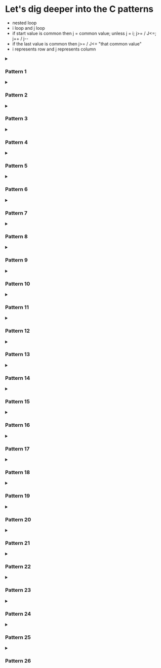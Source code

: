 # Let's dig deeper into the C patterns

- nested loop
- i loop and j loop
- if start value is common then j = common value; unless j = i; j>= / J<=; j++ / j--
- if the last value is common then j>= / J<= "that common value"
- i represents row and j represents column

<details>
    <summary><h3>Pattern 1</h3></summary>
    <h4>9 x 9 (1 - 9)</h4>
    <img src="./patterns/1.JPG" textAllign="center"  alt="Alt text" title="Optional title">
    <h4>Steps:</h4>
    <ul>
    <li>Step 1: Print 1 - 9 with a for loop</li>
    <li>Step 2: repeat it for 9 times</li>
    </ul>
</details>

<details>
    <summary><h3>Pattern 2</h3></summary>
    <h4>9 x 9 (1, 9 times then 2, 9 times and so on)</h4>
    <img src="./patterns/2.JPG" textAllign="center"  alt="Alt text" title="Optional title">
    <h4>Steps:</h4>
    <ul>
    <li>Step 1: Print 1, 9 times with a for loop (this time print outer loop (i))</li>
    <li>Step 2: repeat it for 9 times</li>
    </ul>
</details>

<details>
    <summary><h3>Pattern 3</h3></summary>
    <h4>9 x 9 (filled with *)</h4>
    <img src="./patterns/3.JPG" textAllign="center"  alt="Alt text" title="Optional title">
    <h4>Steps:</h4>
    <ul>
    <li>Step 1: Print 9 * with a for loop</li>
    <li>Step 2: repeat it for 9 times</li>
    </ul>
</details>

<details>
    <summary><h3>Pattern 4</h3></summary>
    <h4>9 x 9 ( A - I)</h4>
    <img src="./patterns/4.JPG" textAllign="center"  alt="Alt text" title="Optional title">
    <h4>Steps:</h4>
    <ul>
    <li>Step 1: Print A - I with a for loop</li>
    <li>Step 2: repeat it for 9 times</li>
    <li>Step 3: solved it using array of Alphabets as well as ASCII codes</li>
    </ul>
</details>

<details>
    <summary><h3>Pattern 5</h3></summary>
    <h4>9 x 9 (9 - 1)</h4>
    <img src="./patterns/5.JPG" textAllign="center"  alt="Alt text" title="Optional title">
    <h4>Steps:</h4>
    <ul>
    <li>Step 1: Print 9 - 1 with a for loop</li>
    <li>Step 2: repeat it for 9 times</li>
    </ul>
</details>

<details>
    <summary><h3>Pattern 6</h3></summary>
    <h4>9 x 9 (9, 9 times then 8, 9 times and so on)</h4>
    <img src="./patterns/6.JPG" textAllign="center"  alt="Alt text" title="Optional title">
    <h4>Steps:</h4>
    <ul>
    <li>Step 1: Print 9, 9 times with a for loop</li>
    <li>Step 2: repeat it for 9 times</li>
    </ul>
</details>

<details>
    <summary><h3>Pattern 7</h3></summary>
    <h4>Right angle triangle (1 - 9)</h4>
    <img src="./patterns/7.JPG" textAllign="center"  alt="Alt text" title="Optional title">
    <h4>Steps:</h4>
    <ul>
    <li>Step 1: Print 1 - 9 with a for loop</li>
    <li>Step 2: assign j <= i and continue the loop</li>
    </ul>
</details>

<details>
<summary><h3>Pattern 8</h3></summary>
    <h4>Right angle triangle (1, 1 time, 2, 2 time and so on)</h4>
    <img src="./patterns/8.JPG" textAllign="center"  alt="Alt text" title="Optional title">
    <h4>Steps:</h4>
    <ul>
    <li>Step 1: Print 1 - 9 with a for loop</li>
    <li>Step 2: assign j <= i and continue the loop</li>
    <li>Step 3: print i instead of j</li>
    </ul>
</details>

<details>
<summary><h3>Pattern 9</h3></summary>
    <h4>Right angle triangle (All filled with *)</h4>
    <img src="./patterns/9.JPG" textAllign="center"  alt="Alt text" title="Optional title">
    <h4>Steps:</h4>
    <ul>
    <li>Step 1: Print 1 - 9 with a for loop</li>
    <li>Step 2: assign j <= i and continue the loop</li>
    <li>Step 3: print * instead of i/j</li>
    </ul>
</details>

<details>
<summary><h3>Pattern 10</h3></summary>
    <h4>Right angle triangle (All filled with Alphabets (A - I))</h4>
    <img src="./patterns/10.JPG" textAllign="center"  alt="Alt text" title="Optional title">
    <h4>Steps:</h4>
    <ul>
    <li>Step 1: Print A - I with a for loop</li>
    <li>Step 2: assign j <= i and continue the loop</li>
    <li>Step 3: print j + 64 (ASCII) instead of j</li>
    <li>Step 4: change "%d" = > "%c"</li>
    </ul>
</details>

<details>
<summary><h3>Pattern 11</h3></summary>
    <h4>Right angle triangle (All filled with Alphabets (A - I, A, ALl B and so on))</h4>
    <img src="./patterns/11.JPG" textAllign="center"  alt="Alt text" title="Optional title">
    <h4>Steps:</h4>
    <ul>
    <li>Step 1: Print A - I with a for loop</li>
    <li>Step 2: assign j <= i and continue the loop</li>
    <li>Step 3: print i + 64 (ASCII) instead of j</li>
    <li>Step 4: change "%d" = > "%c"</li>
    </ul>
</details>

<details>
<summary><h3>Pattern 12</h3></summary>
    <h4>Right angle triangle (9 - 1 backward)</h4>
    <img src="./patterns/12.JPG" textAllign="center"  alt="Alt text" title="Optional title">
    <h4>Steps:</h4>
    <ul>
    <li>Step 1: Print 9 - 1 with a for loop</li>
    <li>Step 2: assign j <= i and continue the loop</li>
    </ul>
</details>

<details>
<summary><h3>Pattern 13</h3></summary>
    <h4>Right angle triangle (9 - 1 backward)</h4>
    <img src="./patterns/13.JPG" textAllign="center"  alt="Alt text" title="Optional title">
    <h4>Steps:</h4>
    <ul>
    <li>Step 1: Print 9 - 1 with a for loop</li>
    <li>Step 2: assign j <= i and continue the loop</li>
    <li>Step 3: print i instead of j</li>
    </ul>
</details>

<details>
<summary><h3>Pattern 14</h3></summary>
    <h4>Reversed Right angle triangle (9 - 1 backward)</h4>
    <img src="./patterns/14.JPG" textAllign="center"  alt="Alt text" title="Optional title">
    <h4>Steps:</h4>
    <ul>
    <li>Step 1: Print 9 - 1 with a for loop i incremental and j decremantal</li>
    <li>Step 2: assign j <= i and continue the loop</li>
    </ul>
</details>

<details>
<summary><h3>Pattern 15</h3></summary>
    <h4>Right angle triangle (1 21 321 4321 ....)</h4>
    <img src="./patterns/15.JPG" textAllign="center"  alt="Alt text" title="Optional title">
    <h4>Steps:</h4>
    <ul>
    <li>Step 1: first items varies so j =i</li>
    <li>Step 2: Row decremental so j will be decramental</li>
    <li>Step 3: Column incremental so i will be incremental</li>
    </ul>
</details>

<details>
<summary><h3>Pattern 16</h3></summary>
    <h4>Right angle triangle (123456789 12345678 123467 ......)</h4>
    <img src="./patterns/16.JPG" textAllign="center"  alt="Alt text" title="Optional title">
    <h4>Steps:</h4>
    <ul>
    <li>Step 1: first item doesn't varie so j =1</li>
    <li>Step 2: Row incremental so j will be incramental</li>
    <li>Step 3: Column decremental so i will be decremental</li>
    </ul>
</details>

<details>
<summary><h3>Pattern 17</h3></summary>
    <h4>Right angle triangle (123456789 12345678 123467 ......)</h4>
    <img src="./patterns/17.JPG" textAllign="center"  alt="Alt text" title="Optional title">
    <h4>Steps:</h4>
    <ul>
    <li>Step 1: first item varies so j = i</li>
    <li>Step 2: Row incremental so j will be incramental</li>
    <li>Step 3: Column incremental so i will be incremental</li>
    </ul>
</details>

<details>
<summary><h3>Pattern 18</h3></summary>
    <h4>Right angle triangle (123456789 12345678 123467 ......)</h4>
    <img src="./patterns/18.JPG" textAllign="center"  alt="Alt text" title="Optional title">
    <h4>Steps:</h4>
    <ul>
    <li>Step 1: first item doesn't varie so j =1</li>
    <li>Step 2: Row incremental so j will be incramental</li>
    <li>Step 3: Column decremental so i will be decremental</li>
    </ul>
</details>

<details>
<summary><h3>Pattern 19</h3></summary>
    <h4>Right angle triangle (123456789 12345678 123467 ......)</h4>
    <img src="./patterns/19.JPG" textAllign="center"  alt="Alt text" title="Optional title">
    <h4>Steps:</h4>
    <ul>
    <li>Step 1: first item doesn't varie so j =1</li>
    <li>Step 2: Row incremental so j will be incramental</li>
    <li>Step 3: Column decremental so i will be decremental</li>
    </ul>
</details>

<details>
<summary><h3>Pattern 20</h3></summary>
    <h4>Right angle triangle (123456789 12345678 123467 ......)</h4>
    <img src="./patterns/20.JPG" textAllign="center"  alt="Alt text" title="Optional title">
    <h4>Steps:</h4>
    <ul>
    <li>Step 1: first item doesn't varie so j =1</li>
    <li>Step 2: Row incremental so j will be incramental</li>
    <li>Step 3: Column decremental so i will be decremental</li>
    </ul>
</details>

<details>
<summary><h3>Pattern 21</h3></summary>
    <h4>Right angle triangle (All filled with *)</h4>
    <img src="./patterns/21.JPG" textAllign="center"  alt="Alt text" title="Optional title">
    <h4>Steps:</h4>
    <ul>
    <li>Step 1: first item doesn't varie so j =1</li>
    <li>Step 2: Row incremental so j will be incramental</li>
    <li>Step 3: Column decremental so i will be decremental</li>
    </ul>
</details>

<details>
<summary><h3>Pattern 22</h3></summary>
    <h4>Right angle triangle (All filled with *)</h4>
    <img src="./patterns/22.JPG" textAllign="center"  alt="Alt text" title="Optional title">
    <h4>Steps:</h4>
    <ul>
    <li>Step 1: first item doesn't varie so j =1</li>
    <li>Step 2: Row incremental so j will be incramental</li>
    <li>Step 3: Column decremental so i will be decremental</li>
    </ul>
</details>

<details>
<summary><h3>Pattern 23</h3></summary>
    <h4> * Square (Only outline by *)</h4>
    <img src="./patterns/23.JPG" textAllign="center"  alt="Alt text" title="Optional title">
    <h4>Steps:</h4>
    <ul>
    <li>Step 1: make a square filled with *</li>
    <li>Step 2: i represents row and j represents column</li>
    <li>Step 3: if(i == 1 || i == 9 || j == 1 || j ==9) printf("*")</li>
    <li>Step 4: else printf(" ")</li>
    <li>Step 5: if you put 1 space with printf("* "), you need to put 2 spaces with printf("  ") (space = * space + 1)</li>
    </ul>
</details>

<details>
<summary><h3>Pattern 24</h3></summary>
    <h4> * Triangle (Only outline by *)</h4>
    <img src="./patterns/24.JPG" textAllign="center"  alt="Alt text" title="Optional title">
    <h4>Steps:</h4>
    <ul>
    <li>Step 1: make a triangle filled with *</li>
    <li>Step 2: i represents row and j represents column</li>
    <li>Step 3: if(j == 1 || i == 9 || j == i) printf("*")</li>
    <li>Step 4: else printf(" ")</li>
    <li>Step 5: if you put 1 space with printf("* "), you need to put 2 spaces with printf("  ") (space = * space + 1)</li>
    </ul>
</details>

<details>
<summary><h3>Pattern 25</h3></summary>
    <h4> Triangle (filled with 1,0 repetadly)</h4>
    <img src="./patterns/25_1.JPG" textAllign="center"  alt="Alt text" title="Optional title">
    <img src="./patterns/25_2.JPG" textAllign="center"  alt="Alt text" title="Optional title">
    <h4>Steps:</h4>
    <ul>
    <li>Step 1: make a triangle filled with (1 12 123 1234.....) pattern</li>
    <li>Step 2: instead of printing j directly into to printf("%d ",j), print printf("%d ", j % 2)</li>
    </ul>
</details>

<details>
<summary><h3>Pattern 26</h3></summary>
    <h4> Triangle (filled with 1,0 serially)</h4>
    <img src="./patterns/26_1.JPG" textAllign="center"  alt="Alt text" title="Optional title">
    <img src="./patterns/26_2.JPG" textAllign="center"  alt="Alt text" title="Optional title">
    <h4>Steps:</h4>
    <ul>
    <li>Step 1: make a triangle filled with (1 23 456 78910.....) pattern</li>
    <li>Step 2: instead of printing j declare a variable int k =1 and print k++</li>
    <li>Step 3: instead of printing j directly into to printf("%d ",j), print printf("%d ", k++ % 2)</li>
    </ul>
</details>
